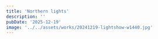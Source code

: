 ```yaml
---
title: 'Northern lights'
description: ''
pubDate: '2025-12-19'
image: '../../assets/works/20241219-lightshow-w1440.jpg'
---
```

